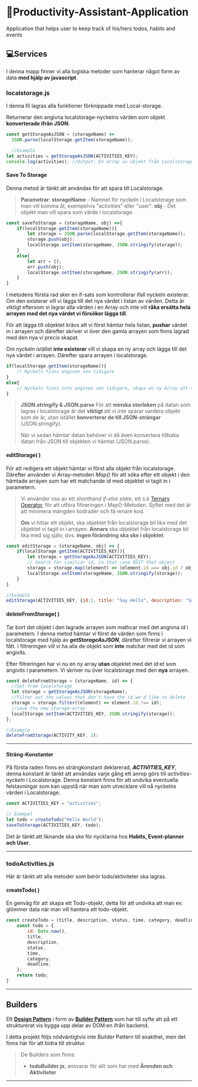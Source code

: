 # :rocket:Productivity-Assistant-Application
Application that helps user to keep track of his/hers todos, habits and events

## :computer:Services
I denna mapp finner vi alla logiska metoder som hanterar något form av data **med hjälp av javascript**.

### localstorage.js
I denna fil lagras alla funktioner förknippade med Local-storage.


Returnerar den angivna localstorage-nyckelns värden som objekt **konverterade ifrån JSON**.

```js
const getStorageAsJSON = (storageName) =>
  JSON.parse(localStorage.getItem(storageName));

  //Example
let activities = getStorageAsJSON(ACTIVITIES_KEY);
console.log(activities); //Output: En array av objekt från Localstorage sparningen "activities"
```


#### Save To Storage
Denna metod är tänkt att användas för att spara till Localstorage.


>**Parametrar**:
**storageName** - Namnet för nyckeln i Localstorage som man vill komma åt, exempelvis "activities" eller "user".
**obj** - Det objekt man vill spara som värde i localstorage.

```js
const saveToStorage = (storageName, obj) =>{
    if(localStorage.getItem(storageName)){
        let storage = JSON.parse(localStorage.getItem(storageName));
        storage.push(obj);
        localStorage.setItem(storageName, JSON.stringify(storage));
    }
    else{
        let arr = [];
        arr.push(obj);
        localStorage.setItem(storageName, JSON.stringify(arr));
    }   
}
```

I metodens första rad sker en if-sats som kontrollerar ifall nyckeln existerar. Om den existerar vill vi lägga till det nya värdet i listan av värden. Detta är viktigt eftersom vi lagrar alla värden i en Array och inte vill **råka ersätta hela arrayen med det nya värdet vi försöker lägga till**.

För att lägga till objektet krävs att vi först hämtar hela listan, **pushar** värdet in i arrayen och därefter skriver vi över den gamla arrayen som finns lagrad med den nya vi precis skapat.

Om nyckeln istället **inte existerar** vill vi skapa en ny array och lägga till det nya värdet i arrayen. Därefter spara arrayen i localstorage.

```js
if(localStorage.getItem(storageName)){
    // Nyckeln finns angiven sen tidigare
}
else{
    // Nyckeln finns inte angiven sen tidigare, skapa en ny Array att spara som värde
}
```

>**JSON.stringify & JSON.parse**
För att **minska storleken** på datan som lagras i localstorage är det **viktigt** att vi inte sparar vardera objekt som de är, utan istället **konverterar de till JSON-strängar** (JSON.stringify).
>
>När vi sedan hämtar datan behöver vi då även konvertera tillbaka datan från JSON till objekten vi hämtat (JSON.parse).

#### editStorage( )
För att redigera ett objekt hämtar vi först alla objekt från localstorage. Därefter använder vi Array-metoden _Map()_ för att söka efter ett objekt i den hämtade arrayen som har ett matchande id med objektet vi tagit in i parametern.

>Vi använder oss av ett _shorthand if-else state_, ett s.k [Ternary Operator](https://developer.mozilla.org/en-US/docs/Web/JavaScript/Reference/Operators/Conditional_operator), för att utföra filtreringen i Map()-Metoden. Syftet med det är att minimera mängden kodrader och få renare kod.
>
>**Om** vi hittar ett objekt, ska objektet från localstorage bli lika med det objektet vi tagit in i arrayen.
**Annars** ska objektet från localstorage bli lika med sig själv, dvs. **ingen förändring ska ske i objektet**.

```js
const editStorage = (storageName, obj) => {
    if(localStorage.getItem(ACTIVITIES_KEY)){
        let storage = getStorageAsJSON(ACTIVITIES_KEY);
        // Search for similiar id, in that case EDIT that object
        storage = storage.map((element) => (element.id === obj.id ? obj : element));
        localStorage.setItem(storageName, JSON.stringify(storage));
    }
}

//Example
editStorage(ACTIVITIES_KEY, {id:2, title: "Say Hello", description: "Say Hello to World"});
```

#### deleteFromStorage( )
Tar bort det objekt i den lagrade arrayen som mathcar med det angivna id i parametern. I denna metod hämtar vi först de värden som finns i localstorage med hjälp av **_getStorageAsJSON_**, därefter filtrerar vi arrayen vi fått. I filtreringen vill vi ha alla de objekt som **inte** matchar med det id som angivits.

Efter filtreringen har vi nu en ny array **utan** objektet med det id:et som angivits i parametern. Vi skriver nu över localstorage med den **nya** arrayen.

```js
const deleteFromStorage = (storageName, id) => {
  //Get from localstorage
  let storage = getStorageAsJSON(storageName);
  //Filter out the values that don't have the id we'd like to delete
  storage = storage.filter((element) => element.id !== id);
  //save the new storage-array
  localStorage.setItem(ACTIVITIES_KEY, JSON.stringify(storage));
};

//Example
deleteFromStorage(ACTIVITY_KEY, 2);
```

****

#### Sträng-Konstanter
På första raden finns en strängkonstant deklarerad, **_ACTIVITIES_KEY_**, denna konstant är tänkt att användas varje gång ett anrop görs till _activities-nyckeln_ i Localstorage. Denna konstant finns för att undvika eventuella felstavningar som kan uppstå när man som utvecklare vill nå nyckelns värden i Localstorage.

```js
const ACTIVITIES_KEY = "activities";

// Exempel
let todo = createTodo("Hello World");
saveToStorage(ACTIVITIES_KEY, todo);
```

Det är tänkt att liknande ska ske för nycklarna hos **Habits, Event-planner och User**.
****
### todoActivities.js

Här är tänkt att alla metoder som berör todo/aktiviteter ska lagras.

#### createTodo( )
En genväg för att skapa ett Todo-objekt, detta för att undvika att man ev. glömmer data när man vill hantera ett todo-objekt.
```js
const createTodo = (title, description, status, time, category, deadline) => {
    const todo = {
        id: Date.now(),
        title,
        description,
        status,
        time,
        category,
        deadline,
    };
    return todo;
}
```
****

## Builders
Ett **[Design Pattern](https://refactoring.guru/design-patterns)** i form av **[Builder Pattern](https://refactoring.guru/design-patterns/builder)** som har till syfte att på ett strukturerat vis bygga upp delar av DOM:en ifrån backend.

I detta projekt följs nödväntigtvis inte Builder Pattern till exakthet, men det finns här för att bidra till struktur. 

>De Builders som finns:
>- **todoBuilder.js**, ansvarar för allt som har med **Ärenden och Aktiviteter**

****
